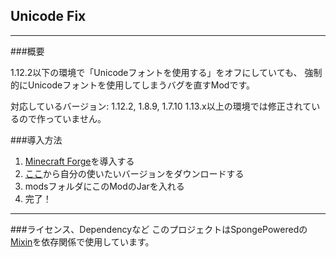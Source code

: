 ## Unicode Fix

---
###概要

1.12.2以下の環境で「Unicodeフォントを使用する」をオフにしていても、
強制的にUnicodeフォントを使用してしまうバグを直すModです。

対応しているバージョン: 1.12.2, 1.8.9, 1.7.10
1.13.x以上の環境では修正されているので作っていません。

###導入方法

1. [Minecraft Forge](https://files.minecraftforge.net/net/minecraftforge/forge)を導入する
2. [ここ](https://github.com/Yukkuritaku/unicode-fix/releases)から自分の使いたいバージョンをダウンロードする
3. modsフォルダにこのModのJarを入れる
4. 完了！

---
###ライセンス、Dependencyなど
このプロジェクトはSpongePoweredの[Mixin](https://github.com/SpongePowered/Mixin)を依存関係で使用しています。


